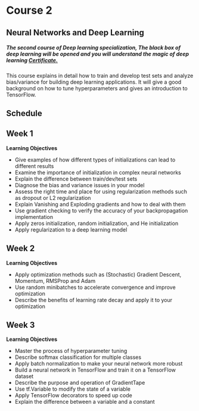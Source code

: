 # Course 2
## Neural Networks and Deep Learning

##### The second course of Deep learning specialization, The black box of deep learning will be opened and you will understand the magic of deep learning [Certificate.](https://coursera.org/share/b244684598b4b46d44978c5f21a6aa3f)

This course explains in detail how to train and develop test sets and analyze bias/variance for building deep learning applications. 
It will give a good background on how to tune hyperparameters and gives an introduction to TensorFlow.



## Schedule
## Week 1
**Learning Objectives**

- Give examples of how different types of initializations can lead to different results
- Examine the importance of initialization in complex neural networks
- Explain the difference between train/dev/test sets
- Diagnose the bias and variance issues in your model
- Assess the right time and place for using regularization methods such as dropout or L2 regularization
- Explain Vanishing and Exploding gradients and how to deal with them
- Use gradient checking to verify the accuracy of your backpropagation implementation
- Apply zeros initialization, random initialization, and He initialization
- Apply regularization to a deep learning model
  
## Week 2
**Learning Objectives**
 
- Apply optimization methods such as (Stochastic) Gradient Descent, Momentum, RMSProp and Adam
- Use random minibatches to accelerate convergence and improve optimization
- Describe the benefits of learning rate decay and apply it to your optimization


## Week 3
**Learning Objectives** 

- Master the process of hyperparameter tuning
- Describe softmax classification for multiple classes
- Apply batch normalization to make your neural network more robust
- Build a neural network in TensorFlow and train it on a TensorFlow dataset
- Describe the purpose and operation of GradientTape
- Use tf.Variable to modify the state of a variable
- Apply TensorFlow decorators to speed up code
- Explain the difference between a variable and a constant

